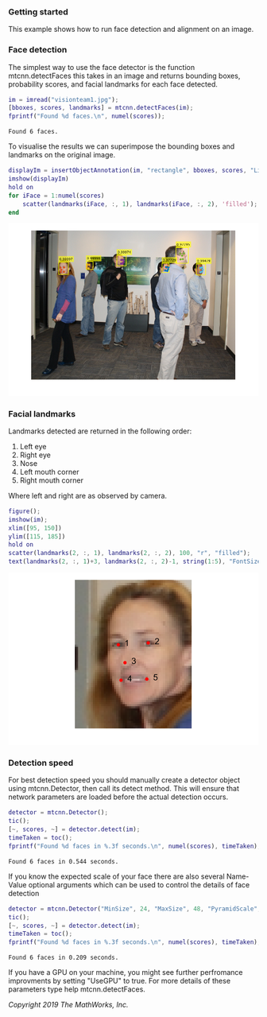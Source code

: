 ### Getting started

This example shows how to run face detection and alignment on an image.

### Face detection

The simplest way to use the face detector is the function
mtcnn.detectFaces this takes in an image and returns bounding boxes,
probability scores, and facial landmarks for each face detected.

``` matlab
im = imread("visionteam1.jpg");
[bboxes, scores, landmarks] = mtcnn.detectFaces(im);
fprintf("Found %d faces.\n", numel(scores));
```

``` output
Found 6 faces.
```

To visualise the results we can superimpose the bounding boxes and
landmarks on the original
image.

``` matlab
displayIm = insertObjectAnnotation(im, "rectangle", bboxes, scores, "LineWidth", 2);
imshow(displayIm)
hold on
for iFace = 1:numel(scores)
    scatter(landmarks(iFace, :, 1), landmarks(iFace, :, 2), 'filled');
end
```

![](getting_started_01.png)

### Facial landmarks

Landmarks detected are returned in the following order:

1.  Left eye
2.  Right eye
3.  Nose
4.  Left mouth corner
5.  Right mouth corner

Where left and right are as observed by camera.

``` matlab
figure();
imshow(im);
xlim([95, 150])
ylim([115, 185])
hold on
scatter(landmarks(2, :, 1), landmarks(2, :, 2), 100, "r", "filled");
text(landmarks(2, :, 1)+3, landmarks(2, :, 2)-1, string(1:5), "FontSize", 25);
```

![](getting_started_02.png)

### Detection speed

For best detection speed you should manually create a detector object
using mtcnn.Detector, then call its detect method. This will ensure that
network parameters are loaded before the actual detection occurs.

``` matlab
detector = mtcnn.Detector();
tic();
[~, scores, ~] = detector.detect(im);
timeTaken = toc();
fprintf("Found %d faces in %.3f seconds.\n", numel(scores), timeTaken);
```

``` output
Found 6 faces in 0.544 seconds.
```

If you know the expected scale of your face there are also several
Name-Value optional arguments which can be used to control the details
of face
detection

``` matlab
detector = mtcnn.Detector("MinSize", 24, "MaxSize", 48, "PyramidScale", 2);
tic();
[~, scores, ~] = detector.detect(im);
timeTaken = toc();
fprintf("Found %d faces in %.3f seconds.\n", numel(scores), timeTaken);
```

``` output
Found 6 faces in 0.209 seconds.
```

If you have a GPU on your machine, you might see further perfromance
improvments by setting "UseGPU" to true. For more details of these
parameters type help mtcnn.detectFaces.

_Copyright 2019 The MathWorks, Inc._